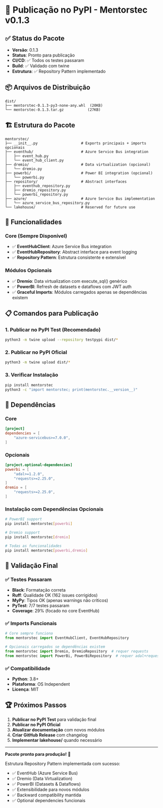 # 🚀 Publicação no PyPI - Mentorstec v0.1.3

## ✅ Status do Pacote
- **Versão**: 0.1.3  
- **Status**: Pronto para publicação
- **CI/CD**: ✅ Todos os testes passaram
- **Build**: ✅ Validado com twine
- **Estrutura**: ✅ Repository Pattern implementado

## 📦 Arquivos de Distribuição
```
dist/
├── mentorstec-0.1.3-py3-none-any.whl  (20KB)
└── mentorstec-0.1.3.tar.gz           (27KB)
```

## 🏗️ Estrutura do Pacote
```
mentorstec/
├── __init__.py                    # Exports principais + imports opcionais
├── eventhub/                      # Azure Service Bus integration
│   ├── event_hub.py
│   └── event_hub_client.py
├── dremio/                        # Data virtualization (opcional)
│   └── dremio.py
├── powerbi/                       # Power BI integration (opcional)  
│   └── powerbi.py
├── repository/                    # Abstract interfaces
│   ├── eventhub_repository.py
│   ├── dremio_repository.py
│   └── powerbi_repository.py
├── azure/                         # Azure Service Bus implementation
│   └── azure_service_bus_repository.py
└── lakehouse/                     # Reserved for future use
```

## 🎯 Funcionalidades

### Core (Sempre Disponível)
- ✅ **EventHubClient**: Azure Service Bus integration
- ✅ **EventHubRepository**: Abstract interface para event logging
- ✅ **Repository Pattern**: Estrutura consistente e extensível

### Módulos Opcionais
- ✅ **Dremio**: Data virtualization com execute_sql() genérico
- ✅ **PowerBI**: Refresh de datasets e dataflows com JWT auth
- ✅ **Graceful Imports**: Módulos carregados apenas se dependências existem

## 📋 Comandos para Publicação

### 1. Publicar no PyPI Test (Recomendado)
```bash
python3 -m twine upload --repository testpypi dist/*
```

### 2. Publicar no PyPI Oficial
```bash
python3 -m twine upload dist/*
```

### 3. Verificar Instalação
```bash
pip install mentorstec
python3 -c "import mentorstec; print(mentorstec.__version__)"
```

## 🔧 Dependências

### Core
```toml
[project]
dependencies = [
    "azure-servicebus>=7.0.0",
]
```

### Opcionais
```toml
[project.optional-dependencies]
powerbi = [
    "adal>=1.2.0",
    "requests>=2.25.0",
]
dremio = [
    "requests>=2.25.0",
]
```

### Instalação com Dependências Opcionais
```bash
# PowerBI support
pip install mentorstec[powerbi]

# Dremio support  
pip install mentorstec[dremio]

# Todas as funcionalidades
pip install mentorstec[powerbi,dremio]
```

## 🧪 Validação Final

### ✅ Testes Passaram
- **Black**: Formatação correta
- **Ruff**: Qualidade OK (162 issues corrigidos)
- **MyPy**: Tipos OK (apenas warnings não críticos)
- **PyTest**: 7/7 testes passaram
- **Coverage**: 29% (focado no core EventHub)

### ✅ Imports Funcionais
```python
# Core sempre funciona
from mentorstec import EventHubClient, EventHubRepository

# Opcionais carregados se dependências existem  
from mentorstec import Dremio, DremioRepository  # requer requests
from mentorstec import PowerBi, PowerBiRepository  # requer adal+requests
```

### ✅ Compatibilidade
- **Python**: 3.8+ 
- **Plataforma**: OS Independent
- **Licença**: MIT

## 🏆 Próximos Passos

1. **Publicar no PyPI Test** para validação final
2. **Publicar no PyPI Oficial** 
3. **Atualizar documentação** com novos módulos
4. **Criar GitHub Release** com changelog
5. **Implementar lakehouse/** quando necessário

---

**Pacote pronto para produção!** 🎉

Estrutura Repository Pattern implementada com sucesso:
- ✅ EventHub (Azure Service Bus) 
- ✅ Dremio (Data Virtualization)
- ✅ PowerBI (Datasets & Dataflows)
- ✅ Extensibilidade para novos módulos
- ✅ Backward compatibility mantida
- ✅ Optional dependencies funcionais